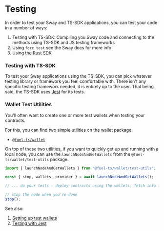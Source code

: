 <script setup>
  import { data } from '../../versions.data'
  const { forc } = data
  const url = `https://docs.fuel.network/docs/forc/commands/forc_test/`
</script>

# Testing

In order to test your Sway and TS-SDK applications, you can test your code in a number of ways:

1. Testing with TS-SDK: Compiling you Sway code and connecting to the methods using TS-SDK and JS testing frameworks
2. Using `forc test` see <a :href="url" target="_blank" rel="noreferrer">the Sway docs</a> for more info
3. Using [the Rust SDK](https://docs.fuel.network/docs/fuels-rs/testing/)

### Testing with TS-SDK

To test your Sway applications using the TS-SDK, you can pick whatever testing library or framework you feel comfortable with. There isn't any specific testing framework needed, it is entirely up to the user. That being said, the TS-SDK uses [Jest](https://jestjs.io/) for its tests.

### Wallet Test Utilities

You'll often want to create one or more test wallets when testing your contracts.

For this, you can find two simple utilities on the wallet package:

- [`@fuel-ts/wallet`](https://github.com/FuelLabs/fuels-ts/tree/master/packages/wallet#test-utilities)

On top of these two utilities, if you want to quickly get up and running with a local node, you can use the `launchNodeAndGetWallets` from the `@fuel-ts/wallet/test-utils` package.

```ts
import { launchNodeAndGetWallets } from "@fuel-ts/wallet/test-utils";

const { stop, wallets, provider } = await launchNodeAndGetWallets();

// ... do your tests - deploy contracts using the wallets, fetch info from the provider, etc.

// stop the node when you're done
stop();
```

See also:

1. [Setting up test wallets](../wallets/test-wallets.md)
2. [Testing with Jest](./testing-with-jest.md)
